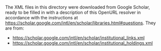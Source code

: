 The XML files in this directory were downloaded from Google Scholar, ready to be filled in with a description of this OpenURL resolver in accordance with the instructions at https://scholar.google.com/intl/en/scholar/libraries.html#questions. They are from:
* https://scholar.google.com/intl/en/scholar/institutional_links.xml
* https://scholar.google.com/intl/en/scholar/institutional_holdings.xml
